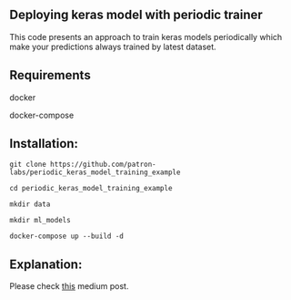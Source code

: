 ## Deploying keras model with periodic trainer

This code presents an approach to train keras models periodically which make your predictions always trained by latest dataset.

## Requirements

docker 

docker-compose

## Installation:

```
git clone https://github.com/patron-labs/periodic_keras_model_training_example

cd periodic_keras_model_training_example

mkdir data

mkdir ml_models

docker-compose up --build -d
```

## Explanation:

Please check [this](https://medium.com/patron-ai/deploying-keras-model-to-production-by-periodic-training-37842eb8e84e) medium post. 
